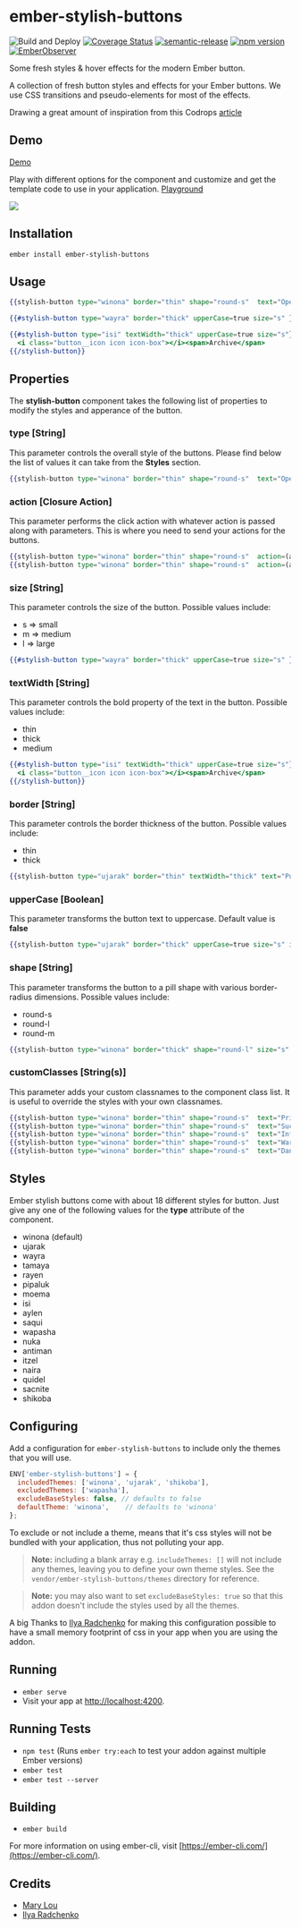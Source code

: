 # ember-stylish-buttons

![Build and Deploy](https://github.com/rajasegar/ember-stylish-buttons/workflows/CI/badge.svg)
[![Coverage Status](https://coveralls.io/repos/github/rajasegar/ember-stylish-buttons/badge.svg?branch=master)](https://coveralls.io/github/rajasegar/ember-stylish-buttons?branch=master)
[![semantic-release](https://img.shields.io/badge/%20%20%F0%9F%93%A6%F0%9F%9A%80-semantic--release-e10079.svg)](https://github.com/semantic-release/semantic-release)
[![npm version](http://img.shields.io/npm/v/ember-stylish-buttons.svg?style=flat)](https://npmjs.org/package/ember-stylish-buttons "View this project on npm")
[![EmberObserver](http://emberobserver.com/badges/ember-stylish-buttons.svg?branch=master)](http://emberobserver.com/addons/ember-stylish-buttons)


Some fresh styles & hover effects for the modern Ember button.

A collection of fresh button styles and effects for your Ember buttons. 
We use CSS transitions and pseudo-elements for most of the effects.

Drawing a great amount of inspiration from this Codrops [article](https://tympanus.net/codrops/2015/02/26/inspiration-button-styles-effects/)


## Demo
[Demo](https://rajasegar.github.io/ember-stylish-buttons/)

Play with different options for the component and customize and get the template code to use in your application.
[Playground](https://rajasegar.github.io/ember-stylish-buttons/#/playground)


<img src="https://codropspz-tympanus.netdna-ssl.com/codrops/wp-content/uploads/2015/02/ButtonStyle_Itzel.gif"/>

## Installation
```shell
ember install ember-stylish-buttons
```

## Usage
```hbs
{{stylish-button type="winona" border="thin" shape="round-s"  text="Open Project"}}

{{#stylish-button type="wayra" border="thick" upperCase=true size="s" }}Remove{{/stylish-button}}

{{#stylish-button type="isi" textWidth="thick" upperCase=true size="s"}}
  <i class="button__icon icon icon-box"></i><span>Archive</span>
{{/stylish-button}}
```

## Properties
The **stylish-button** component takes the following list of properties to modify the styles and apperance of the button.

### type [String]
This parameter controls the overall style of the buttons.
Please find below the list of values it can take from the **Styles** section.
```hbs
{{stylish-button type="winona" border="thin" shape="round-s"  text="Open Project"}}
```

### action [Closure Action]
This parameter performs the click action with whatever action is passed along with parameters.
This is where you need to send your actions for the buttons.
```hbs
{{stylish-button type="winona" border="thin" shape="round-s"  action=(action 'buttonAction') text="Open Project"}}
{{stylish-button type="winona" border="thin" shape="round-s"  action=(action 'buttonAction' 'Hello' 'World') text="Open Project"}}
```

### size [String]
This parameter controls the size of the button.
Possible values include:
- s => small
- m => medium
- l => large
```hbs
{{#stylish-button type="wayra" border="thick" upperCase=true size="s" }}Remove{{/stylish-button}}
```

### textWidth [String]
This parameter controls the bold property of the text in the button.
Possible values include:
- thin
- thick
- medium
```hbs
{{#stylish-button type="isi" textWidth="thick" upperCase=true size="s"}}
  <i class="button__icon icon icon-box"></i><span>Archive</span>
{{/stylish-button}}
```

### border [String]
This parameter controls the border thickness of the button.
Possible values include:
- thin
- thick
```hbs
{{stylish-button type="ujarak" border="thin" textWidth="thick" text="Publish"}}
```

### upperCase [Boolean]
This parameter transforms the button text to uppercase.
Default value is **false**
```hbs
{{stylish-button type="ujarak" border="thick" upperCase=true size="s" inverted=true textWidth="thick" text="Publish"}}
```

### shape [String]
This parameter transforms the button to a pill shape with various border-radius dimensions.
Possible values include:
- round-s
- round-l
- round-m
```hbs
{{stylish-button type="winona" border="thick" shape="round-l" size="s" upperCase=true textWidth="thick" text="Open Project"}}
```

### customClasses [String(s)]
This parameter adds your custom classnames to the component class list.
It is useful to override the styles with your own classnames.
```hbs
{{stylish-button type="winona" border="thin" shape="round-s"  text="Primary" customClasses="btn-primary"}}
{{stylish-button type="winona" border="thin" shape="round-s"  text="Success" customClasses="btn-success"}}
{{stylish-button type="winona" border="thin" shape="round-s"  text="Info" customClasses="btn-info"}}
{{stylish-button type="winona" border="thin" shape="round-s"  text="Warning" customClasses="btn-warning"}}
{{stylish-button type="winona" border="thin" shape="round-s"  text="Danger" customClasses="btn-danger"}}

```

## Styles
Ember stylish buttons come with about 18 different styles for button. 
Just give any one of the following values for the **type** attribute of the component.
- winona (default)
- ujarak
- wayra
- tamaya
- rayen
- pipaluk
- moema
- isi
- aylen
- saqui
- wapasha
- nuka
- antiman
- itzel
- naira
- quidel
- sacnite
- shikoba

## Configuring
Add a configuration for `ember-stylish-buttons` to include only the themes that you will use.
```js
ENV['ember-stylish-buttons'] = {
  includedThemes: ['winona', 'ujarak', 'shikoba'],
  excludedThemes: ['wapasha'],
  excludeBaseStyles: false, // defaults to false
  defaultTheme: 'winona',    // defaults to 'winona'
};
```

To exclude or not include a theme, means that it's css styles will not be bundled with your application, thus not polluting your app.

> **Note:** including a blank array e.g. `includeThemes: []` will not include any themes, leaving
you to define your own theme styles. See the `vendor/ember-stylish-buttons/themes` directory
for reference.

> **Note:** you may also want to set `excludeBaseStyles: true` so that this addon doesn't include the styles
used by all the themes.

A big Thanks to [Ilya Radchenko](https://github.com/knownasilya) for making this configuration possible to have
a small memory footprint of css in your app when you are using the addon.

## Running

* `ember serve`
* Visit your app at [http://localhost:4200](http://localhost:4200).

## Running Tests

* `npm test` (Runs `ember try:each` to test your addon against multiple Ember versions)
* `ember test`
* `ember test --server`

## Building

* `ember build`

For more information on using ember-cli, visit [https://ember-cli.com/](https://ember-cli.com/).

## Credits
* [Mary Lou](https://github.com/crnacura)
* [Ilya Radchenko](https://github.com/knownasilya)
